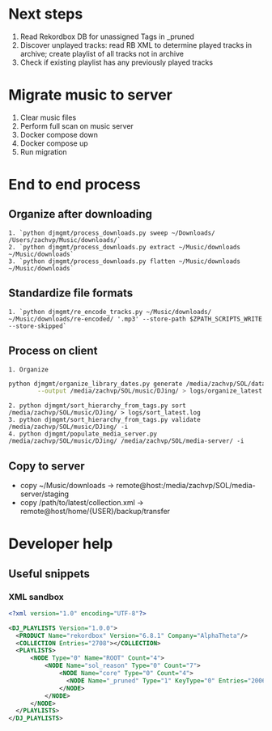 # Next steps
1. Read Rekordbox DB for unassigned Tags in _pruned
2. Discover unplayed tracks: read RB XML to determine played tracks in archive; create playlist of all tracks not in archive
3. Check if existing playlist has any previously played tracks

# Migrate music to server
1. Clear music files
2. Perform full scan on music server
3. Docker compose down
4. Docker compose up
5. Run migration

# End to end process

## Organize after downloading
    1. `python djmgmt/process_downloads.py sweep ~/Downloads/ /Users/zachvp/Music/downloads/`
    2. `python djmgmt/process_downloads.py extract ~/Music/downloads ~/Music/downloads`
    3. `python djmgmt/process_downloads.py flatten ~/Music/downloads ~/Music/downloads`

## Standardize file formats
    1. `python djmgmt/re_encode_tracks.py ~/Music/downloads/ ~/Music/downloads/re-encoded/ '.mp3' --store-path $ZPATH_SCRIPTS_WRITE --store-skipped`

## Process on client
    1. Organize 
```bash
python djmgmt/organize_library_dates.py generate /media/zachvp/SOL/data/mac-collection-12-06-2023.xml\
        --output /media/zachvp/SOL/music/DJing/ > logs/organize_latest.log
```
    2. python djmgmt/sort_hierarchy_from_tags.py sort /media/zachvp/SOL/music/DJing/ > logs/sort_latest.log
    3. python djmgmt/sort_hierarchy_from_tags.py validate /media/zachvp/SOL/music/DJing/ -i
    4. python djmgmt/populate_media_server.py /media/zachvp/SOL/music/DJing/ /media/zachvp/SOL/media-server/ -i

## Copy to server
* copy ~/Music/downloads -> remote@host:/media/zachvp/SOL/media-server/staging
* copy /path/to/latest/collection.xml -> remote@host/home/{USER}/backup/transfer

# Developer help

## Useful snippets
### XML sandbox
```xml
<?xml version="1.0" encoding="UTF-8"?>

<DJ_PLAYLISTS Version="1.0.0">
  <PRODUCT Name="rekordbox" Version="6.8.1" Company="AlphaTheta"/>
  <COLLECTION Entries="2708"></COLLECTION>
  <PLAYLISTS>
      <NODE Type="0" Name="ROOT" Count="4">
          <NODE Name="sol_reason" Type="0" Count="7">
              <NODE Name="core" Type="0" Count="4">
                <NODE Name="_pruned" Type="1" KeyType="0" Entries="2006"></NODE>
              </NODE>
          </NODE>
      </NODE>
  </PLAYLISTS>
</DJ_PLAYLISTS>
```